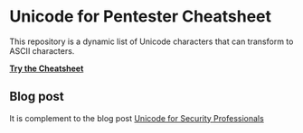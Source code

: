 # Unicode for Pentester Cheatsheet

This repository is a dynamic list of Unicode characters that can transform to ASCII characters.

[**Try the Cheatsheet**](https://gosecure.github.io/unicode-pentester-cheatsheet/)

## Blog post

It is complement to the blog post [Unicode for Security Professionals](https://gosecure.net/blog/2020/08/04/unicode-for-security-professionals/)
